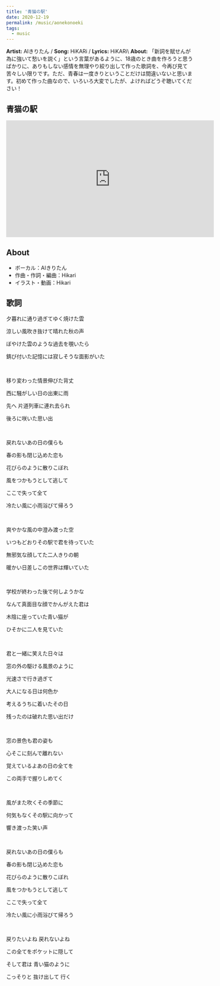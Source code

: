 ```yaml
---
title: '青猫の駅'
date: 2020-12-19
permalink: /music/aonekonoeki
tags:
  - music
---
```


**Artist:** AIきりたん / **Song:** HiKARi / **Lyrics:** HiKARi\\
**About:** 
「新詞を賦せんが為に強いて愁いを説く」という言葉があるように、18歳のとき曲を作ろうと思うばかりに、ありもしない感情を無理やり絞り出して作った歌詞を、今再び見て苦々しい限りです。ただ、青春は一度きりということだけは間違いないと思います。初めて作った曲なので、いろいろ大変でしたが、よければどうぞ聴いてください！

## 青猫の駅


<iframe width="560" height="315" src="https://www.youtube.com/embed/lK9PFIAO_B4" frameborder="0" allow="autoplay; encrypted-media" allowfullscreen></iframe>


## About

* ボーカル：AIきりたん
* 作曲・作詞・編曲：Hikari
* イラスト・動画：Hikari

## 歌詞

夕暮れに通り過ぎてゆく焼けた雲

涼しい風吹き抜けて晴れた秋の声

ぼやけた雲のような過去を覗いたら

錆び付いた記憶には寂しそうな面影がいた

<br/>

移り変わった情景伸びた背丈

西に騒がしい日の出東に雨

先へ 片道列車に連れ去られ

後ろに咲いた思い出

<br/>

戻れないあの日の僕らも

春の影も閉じ込めた恋も

花びらのように散りこぼれ

風をつかもうとして逃して

ここで失って全て

冷たい風に小雨浴びて帰ろう

<br/>

爽やかな風の中澄み渡った空

いつもどおりその駅で君を待っていた

無邪気な顔してた二人きりの朝

暖かい日差しこの世界は輝いていた

<br/>

学校が終わった後で何しようかな

なんて真面目な顔でかんがえた君は

木陰に座っていた青い猫が

ひそかに二人を見ていた

<br/>

君と一緒に笑えた日々は

窓の外の駆ける風景のように

光速さで行き過ぎて

大人になる日は何色か

考えるうちに着いたその日

残ったのは破れた思い出だけ

<br/>

窓の景色も君の姿も　

心そこに刻んで離れない

覚えているよあの日の全てを 

この両手で握りしめてく

<br/>

風がまた吹くその季節に

何気もなくその駅に向かって

響き渡った笑い声

<br/>

戻れないあの日の僕らも

春の影も閉じ込めた恋も

花びらのように散りこぼれ

風をつかもうとして逃して

ここで失って全て

冷たい風に小雨浴びて帰ろう

<br/>

戻りたいよね   戻れないよね  

この全てをポケットに隠して

そして君は 青い猫のように 

こっそりと 抜け出して 行く
